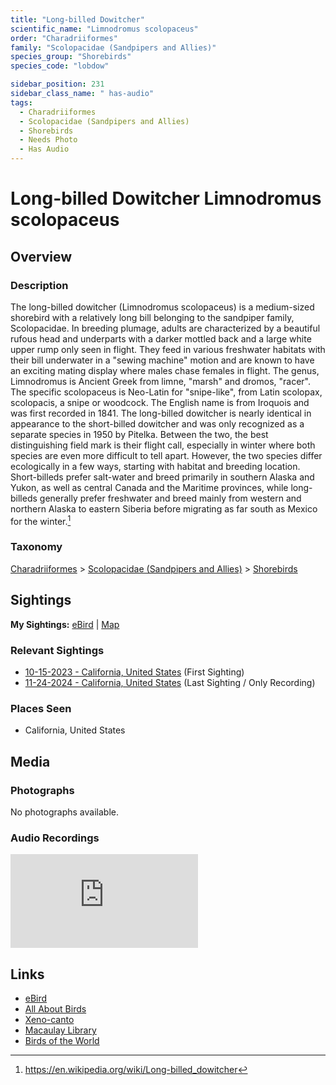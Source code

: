 ```yaml
---
title: "Long-billed Dowitcher"
scientific_name: "Limnodromus scolopaceus"
order: "Charadriiformes"
family: "Scolopacidae (Sandpipers and Allies)"
species_group: "Shorebirds"
species_code: "lobdow"

sidebar_position: 231
sidebar_class_name: " has-audio"
tags: 
  - Charadriiformes
  - Scolopacidae (Sandpipers and Allies)
  - Shorebirds
  - Needs Photo
  - Has Audio
---
```


# Long-billed Dowitcher <span className='sci_name'>Limnodromus scolopaceus</span>

## Overview

### Description
The long-billed dowitcher (Limnodromus scolopaceus) is a medium-sized shorebird with a relatively long bill belonging to the sandpiper family, Scolopacidae. In breeding plumage, adults are characterized by a beautiful rufous head and underparts with a darker mottled back and a large white upper rump only seen in flight. They feed in various freshwater habitats with their bill underwater in a "sewing machine" motion and are known to have an exciting mating display where males chase females in flight. The genus, Limnodromus is  Ancient Greek  from limne, "marsh" and dromos, "racer". The specific scolopaceus is Neo-Latin for "snipe-like", from Latin scolopax, scolopacis, a snipe or woodcock. The English name is from Iroquois and was first recorded in 1841.
The long-billed dowitcher is nearly identical in appearance to the short-billed dowitcher and was only recognized as a separate species in 1950 by Pitelka. Between the two, the best distinguishing field mark is their flight call, especially in winter where both species are even more difficult to tell apart. However, the two species differ ecologically in a few ways, starting with habitat and breeding location. Short-billeds prefer salt-water and breed primarily in southern Alaska and Yukon, as well as central Canada and the Maritime provinces, while long-billeds generally prefer freshwater and breed mainly from western and northern Alaska to eastern Siberia before migrating as far south as Mexico for the winter.[^1]

[^1]: https://en.wikipedia.org/wiki/Long-billed_dowitcher

### Taxonomy
[Charadriiformes](/tags/charadriiformes) > [Scolopacidae (Sandpipers and Allies)](/tags/scolopacidae-sandpipers-and-allies) > [Shorebirds](/tags/shorebirds)


## Sightings

**My Sightings:** [eBird](https://ebird.org/lifelist?r=world&time=life&spp=lobdow) | [Map](/map?species_code=lobdow)

### Relevant Sightings

* [10-15-2023 - California, United States](https://ebird.org/checklist/S152332833) (First Sighting)
* [11-24-2024 - California, United States](https://ebird.org/checklist/S203486069) (Last Sighting / Only Recording)

### Places Seen

* California, United States



## Media
### Photographs
No photographs available.

### Audio Recordings
<iframe className="audio_iframe" src="https://macaulaylibrary.org/asset/626684588/embed" frameBorder="0" allowFullScreen></iframe>

## Links
* [eBird](https://ebird.org/species/lobdow) 
* [All About Birds](https://www.allaboutbirds.org/guide/lobdow) 
* [Xeno-canto](https://www.xeno-canto.org/species/limnodromus-scolopaceus) 
* [Macaulay Library](https://search.macaulaylibrary.org/catalog?taxonCode=lobdow&sort=rating_rank_desc)
* [Birds of the World](https://birdsoftheworld.org/bow/species/lobdow)
